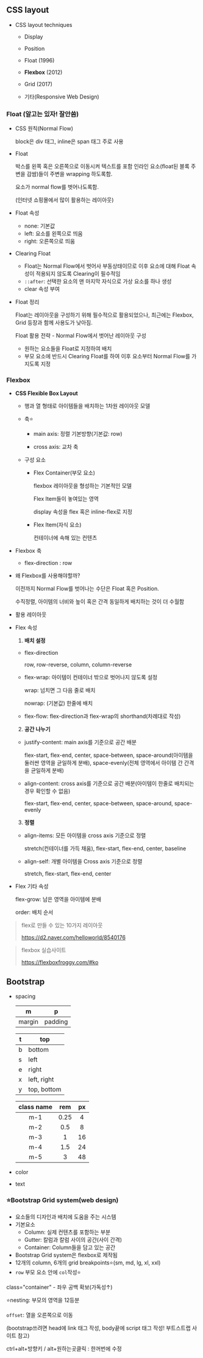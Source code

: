 ## CSS layout

- CSS layout techniques

  - Display
  
  - Position
  
  - Float (1996)
  
  - **Flexbox** (2012)
  
  - Grid (2017)
  
  - 기타(Responsive Web Design)
  
    

### Float (알고는 있자! 잘안씀)

- CSS 원칙(Normal Flow)

  block은 div 태그, inline은 span 태그 주로 사용

- Float

  박스를 왼쪽 혹은 오른쪽으로 이동시켜 텍스트를 포함 인라인 요소(float된 블록 주변을 감쌈)들이 주변을 wrapping 하도록함.

  요소가 normal flow를 벗어나도록함.

  (인터넷 쇼핑몰에서 많이 활용하는 레이아웃)

- Float 속성

  - none: 기본값
  - left: 요소를 왼쪽으로 띄움
  - right: 오른쪽으로 띄움
  
- Clearing Float

  - Float는 Normal Flow에서 벗어사 부동상태이므로 이후 요소에 대해 Float 속성이 적용되지 않도록 Clearing이 필수적임
  - `::after`: 선택한 요소의 맨 마지막 자식으로 가상 요소를 하나 생성
  - clear 속성 부여

- Float 정리

  Float는 레이아웃을 구성하기 위해 필수적으로 활용되었으나, 최근에는 Flexbox, Grid 등장과 함께 사용도가 낮아짐.

  Float 활용 전략 - Normal Flow에서 벗어난 레이아웃 구성

  - 원하는 요소들을 Float로 지정하여 배치
  - 부모 요소에 반드시 Clearing Float를 하여 이후 요소부터 Normal Flow를 가지도록 지정



### Flexbox

- **CSS Flexible Box Layout**

  - 행과 열 형태로 아이템들을 배치하는 1차원 레이아웃 모델

  - 축⭐

    - main axis: 정렬 기본방향(기본값: row)

    - cross axis: 교차 축

  - 구성 요소

    - Flex Container(부모 요소)

      flexbox 레이아웃을 형성하는 기본적인 모델

      Flex Item들이 놓여있는 영역

      display 속성을 flex 혹은 inline-flex로 지정

    - Flex Item(자식 요소)

      컨테이너에 속해 있는 컨텐츠

- Flexbox 축

  - flex-direction : row

  

- 왜 Flexbox를 사용해야할까?

  이전까지 Normal Flow를 벗어나는 수단은 Float 혹은 Position.

  수직정렬, 아이템의 너비와 높이 혹은 간격 동일하게 배치하는 것이 더 수월함

- 활용 레이아웃

- Flex 속성

  1. **배치 설정**

  - flex-direction

    row, row-reverse, column, column-reverse

  - flex-wrap: 아이템이 컨테이너 밖으로 벗어나지 않도록 설정

    wrap: 넘치면 그 다음 줄로 배치

    nowrap: (기본값) 한줄에 배치
  
  - flex-flow: flex-direction과 flex-wrap의 shorthand(차례대로 작성)
  
  2. **공간 나누기**
  
  - justify-content: main axis를 기준으로 공간 배분
  
    flex-start, flex-end, center, space-between, space-around(아이템을 둘러싼 영역을 균일하게 분배), space-evenly(전체 영역에서 아이템 간 간격을 균일하게 분배)
  
  - align-content: cross axis를 기준으로 공간 배분(아이템이 한줄로 배치되는 경우 확인할 수 없음)
  
    flex-start, flex-end, center, space-between, space-around, space-evenly
  
  3. **정렬**
  
  - align-items: 모든 아이템을 cross axis 기준으로 정렬
  
    stretch(컨테이너를 가득 채움), flex-start, flex-end, center, baseline
  
  - align-self: 개별 아이템을 Cross axis 기준으로 정렬
  
    stretch, flex-start, flex-end, center

- Flex 기타 속성

  flex-grow: 남은 영역을 아이템에 분배

  order: 배치 순서

  

> flex로 만들 수 있는 10가지 레이아웃
>
> https://d2.naver.com/helloworld/8540176

>flexbox 실습사이트
>
>https://flexboxfroggy.com/#ko



## Bootstrap

- spacing

  | m      | p       |
  | ------ | ------- |
  | margin | padding |

  | t    | top         |
  | ---- | ----------- |
  | b    | bottom      |
  | s    | left        |
  | e    | right       |
  | x    | left, right |
  | y    | top, bottom |

  | class name | rem  |  px  |
  | :--------: | :--: | :--: |
  |    m-1     | 0.25 |  4   |
  |    m-2     | 0.5  |  8   |
  |    m-3     |  1   |  16  |
  |    m-4     | 1.5  |  24  |
  |    m-5     |  3   |  48  |

- color

- text



### ⭐Bootstrap Grid system(web design)

- 요소들의 디자인과 배치에 도움을 주는 시스템
- 기본요소
  - Column: 실제 컨텐츠를 포함하는 부분
  - Gutter: 칼럼과 칼럼 사이의 공간(사이 간격)
  - Container: Column들을 담고 있는 공간
- Bootstrap Grid system은 flexbox로 제작됨
- 12개의 column, 6개의 grid breakpoints⭐(sm, md, lg, xl, xxl)
- `row` 부모 요소 안에 `col`작성⭐



class="container" - 좌우 공백 확보(가독성↑)

⭐nesting: 부모의 영역을 12등분

`offset`: 열을 오른쪽으로 이동

(bootstrap쓰려면 head에 link 태그 작성, body끝에 script 태그 작성! 부트스트랩 사이트 참고)

ctrl+alt+방향키 / alt+원하는곳클릭 : 한꺼번에 수정
